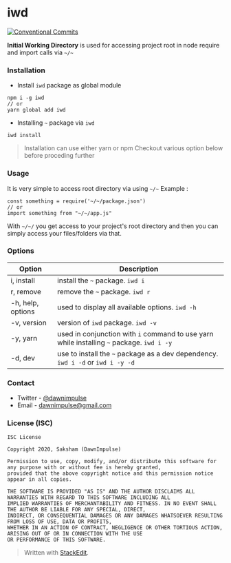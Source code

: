 # iwd
[![Conventional Commits](https://img.shields.io/badge/Conventional%20Commits-1.0.0-yellow.svg)](https://conventionalcommits.org)

**Initial Working Directory** is used for accessing project root in node require and import calls via `~/~`

### Installation
- Install `iwd` package as global module
```
npm i -g iwd
// or
yarn global add iwd
```
- Installing `~` package via `iwd`
```
iwd install
```
> Installation can use either yarn or npm
> Checkout various option below before proceding further
### Usage
It is very simple to access root directory via using `~/~`  Example :

```
const something = require('~/~/package.json')
// or
import something from "~/~/app.js"
```
With `~/~/` you get access to your project's root directory and then you can simply access your files/folders via that.

### Options

| Option | Description |
|--|--|
| i, install | install the `~` package. `iwd i` |
| r, remove | remove the `~` package. `iwd r` |
| -h, help, options | used to display all available options. `iwd -h` |
| -v, version | version of `iwd` package. `iwd -v` |
| -y, yarn | used in conjunction with `i` command to use yarn while installing `~` package. `iwd i -y`|
| -d, dev | use to install the `~` package as a dev dependency. `iwd i -d` or `iwd i -y -d`|

### Contact  
  
+ Twitter - [@dawnimpulse](https://twitter.com/dawnimpulse)  
+ Email - [dawnimpulse@gmail.com](mailto:dawnimpulse@gmail.com)
  
    
  
### License (ISC)  
~~~~
ISC License  
  
Copyright 2020, Saksham (DawnImpulse)  
  
Permission to use, copy, modify, and/or distribute this software for any purpose with or without fee is hereby granted,  
provided that the above copyright notice and this permission notice appear in all copies.  
  
THE SOFTWARE IS PROVIDED "AS IS" AND THE AUTHOR DISCLAIMS ALL WARRANTIES WITH REGARD TO THIS SOFTWARE INCLUDING ALL  
IMPLIED WARRANTIES OF MERCHANTABILITY AND FITNESS. IN NO EVENT SHALL THE AUTHOR BE LIABLE FOR ANY SPECIAL, DIRECT,  
INDIRECT, OR CONSEQUENTIAL DAMAGES OR ANY DAMAGES WHATSOEVER RESULTING FROM LOSS OF USE, DATA OR PROFITS,  
WHETHER IN AN ACTION OF CONTRACT, NEGLIGENCE OR OTHER TORTIOUS ACTION, ARISING OUT OF OR IN CONNECTION WITH THE USE  
OR PERFORMANCE OF THIS SOFTWARE.
~~~~

> Written with [StackEdit](https://stackedit.io/).